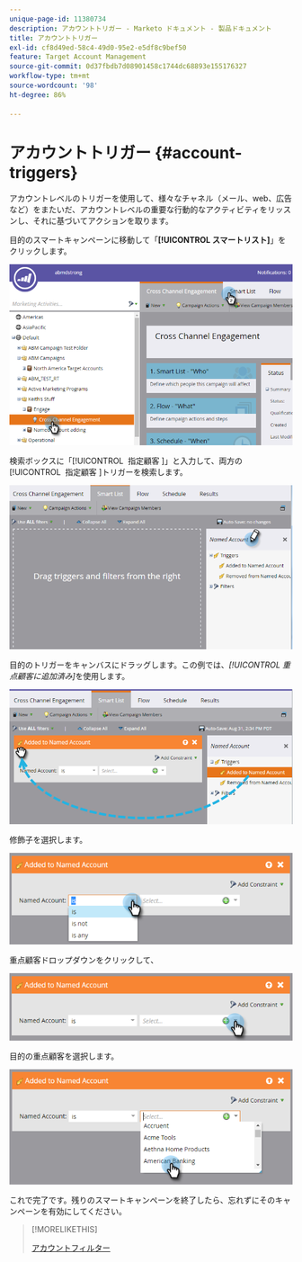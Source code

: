 ```yaml
---
unique-page-id: 11380734
description: アカウントトリガー - Marketo ドキュメント - 製品ドキュメント
title: アカウントトリガー
exl-id: cf8d49ed-58c4-49d0-95e2-e5df8c9bef50
feature: Target Account Management
source-git-commit: 0d37fbdb7d08901458c1744dc68893e155176327
workflow-type: tm+mt
source-wordcount: '98'
ht-degree: 86%

---
```


# アカウントトリガー {#account-triggers}

アカウントレベルのトリガーを使用して、様々なチャネル（メール、web、広告など）をまたいだ、アカウントレベルの重要な行動的なアクティビティをリッスンし、それに基づいてアクションを取ります。

目的のスマートキャンペーンに移動して「**[!UICONTROL スマートリスト]**」をクリックします。

![](assets/one-1.png)

検索ボックスに「[!UICONTROL &#x200B; 指定顧客 &#x200B;]」と入力して、両方の [!UICONTROL &#x200B; 指定顧客 &#x200B;]トリガーを検索します。

![](assets/two-1.png)

目的のトリガーをキャンバスにドラッグします。この例では、_[!UICONTROL 重点顧客に追加済み]_&#x200B;を使用します。

![](assets/three-1.png)

修飾子を選択します。

![](assets/four-1.png)

重点顧客ドロップダウンをクリックして、

![](assets/five-1.png)

目的の重点顧客を選択します。

![](assets/six-1.png)

これで完了です。残りのスマートキャンペーンを終了したら、忘れずにそのキャンペーンを有効にしてください。

>[!MORELIKETHIS]
>
>[アカウントフィルター](/help/marketo/product-docs/target-account-management/engage/account-filters.md)
